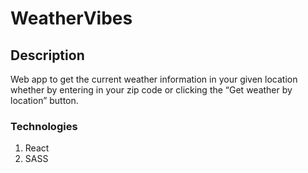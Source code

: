 # WeatherVibes

## Description

Web app to get the current weather information in your given location whether by entering in your zip code or clicking the “Get weather by location” button.

### Technologies
1. React
2. SASS

